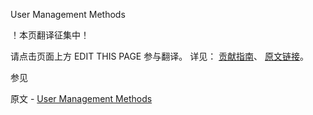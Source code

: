  User Management Methods

 ！本页翻译征集中！

请点击页面上方 EDIT THIS PAGE 参与翻译。
详见：
[贡献指南]( https://github.com/JinMuInfo/MongoDB-Manual-zh/blob/master/CONTRIBUTING.md )、
[原文链接](  https://docs.mongodb.com/manual/reference/method/js-user-management/  )。

 参见

原文 - [User Management Methods]( https://docs.mongodb.com/manual/reference/method/js-user-management/ )


